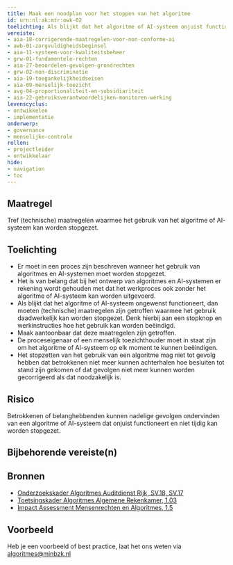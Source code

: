```yaml
---
title: Maak een noodplan voor het stoppen van het algoritme
id: urn:nl:ak:mtr:owk-02
toelichting: Als blijkt dat het algoritme of AI-systeem onjuist functioneert, dan moeten (technische) maatregelen zijn getroffen waarmee het gebruik kan worden stopgezet.
vereiste: 
- aia-18-corrigerende-maatregelen-voor-non-conforme-ai
- awb-01-zorgvuldigheidsbeginsel
- aia-11-systeem-voor-kwaliteitsbeheer
- grw-01-fundamentele-rechten
- aia-27-beoordelen-gevolgen-grondrechten
- grw-02-non-discriminatie
- aia-19-toegankelijkheidseisen
- aia-09-menselijk-toezicht
- avg-04-proportionaliteit-en-subsidiariteit
- aia-22-gebruiksverantwoordelijken-monitoren-werking
levenscyclus: 
- ontwikkelen
- implementatie
onderwerp: 
- governance
- menselijke-controle
rollen:
- projectleider
- ontwikkelaar
hide:
- navigation
- toc
---
```

<!-- Let op! onderstaande regel met 'tags' niet weghalen! Deze maakt automatisch de knopjes op basis van de metadata  -->
<!-- tags -->

## Maatregel
<!-- Vul hier een omschrijving in van wat deze maatregel inhoudt. -->
 Tref (technische) maatregelen waarmee het gebruik van het algoritme of AI-systeem kan worden stopgezet.
  
## Toelichting
<!-- Geef hier een toelichting van deze maatregel -->
- Er moet in een proces zijn beschreven wanneer het gebruik van algoritmes en AI-systemen moet worden stopgezet.
- Het is van belang dat bij het ontwerp van algoritmes en AI-systemen er rekening wordt gehouden met dat het werkproces ook zonder het algoritme of AI-systeem kan worden uitgevoerd.
- Als blijkt dat het algoritme of AI-systeem ongewenst functioneert, dan moeten (technische) maatregelen zijn getroffen waarmee het gebruik daadwerkelijk kan worden stopgezet. Denk hierbij aan een stopknop en werkinstructies hoe het gebruik kan worden beëindigd.
- Maak aantoonbaar dat deze maatregelen zijn getroffen.
- De proceseigenaar of een menselijk toezichthouder moet in staat zijn om het algoritme of AI-systeem op elk moment te kunnen beëindigen.
- Het stopzetten van het gebruik van een algoritme mag niet tot gevolg hebben dat betrokkenen niet meer kunnen achterhalen hoe besluiten tot stand zijn gekomen of dat gevolgen niet meer kunnen worden gecorrigeerd als dat noodzakelijk is. 
   
## Risico
Betrokkenen of belanghebbenden kunnen nadelige gevolgen ondervinden van een algoritme of AI-systeem dat onjuist functioneert en niet tijdig kan worden stopgezet.  

## Bijbehorende vereiste(n)
<!-- Let op! onderstaande regel met 'list_vereisten_on_maatregelen_page' niet weghalen! Deze maakt automatisch een lijst van bijbehorende verseisten op basis van de metadata  -->
<!-- list_vereisten_on_maatregelen_page -->

## Bronnen 
<!-- Vul hier de relevante bronnen in voor deze maatregel -->

- [Onderzoekskader Algoritmes Auditdienst Rijk, SV.18, SV.17 ](https://www.rijksoverheid.nl/documenten/rapporten/2023/07/11/onderzoekskader-algoritmes-adr-2023)
- [Toetsingskader Algoritmes Algemene Rekenkamer, 1.03](https://www.rekenkamer.nl/onderwerpen/algoritmes/documenten/publicaties/2024/05/15/het-toetsingskader-aan-de-slag)
- [Impact Assessment Mensenrechten en Algoritmes, 1.5](../instrumenten/IAMA.md)

## Voorbeeld
<!-- Voeg hier een voorbeeld toe, door er bijvoorbeeld naar te verwijzen -->

Heb je een voorbeeld of best practice, laat het ons weten via [algoritmes@minbzk.nl](mailto:algoritmes@minbzk.nl)
